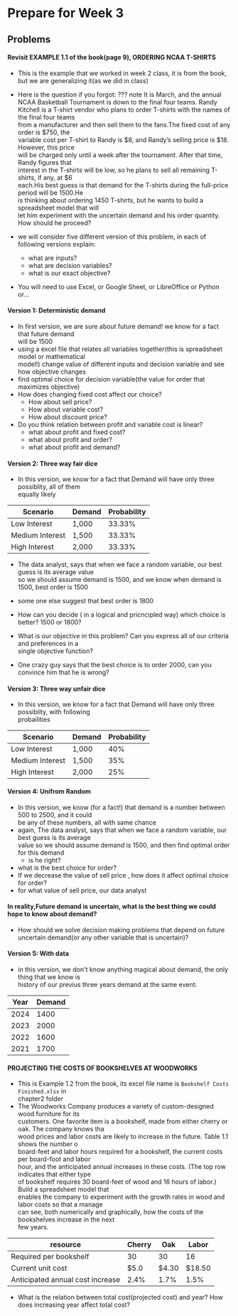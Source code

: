 # Prepare for Week 3


## Problems
#### Revisit  EXAMPLE  1.1 of the book(page 9), ORDERING NCAA T-SHIRTS 
- This is the example that we worked in week 2 class, it is from the book, but we are generalizing it(as we did in class)
- Here is the question if you forgot:
??? note 
    It is March, and the annual NCAA Basketball Tournament is down to the final four teams. Randy  
    Kitchell is a T-shirt vendor who plans to order T-shirts with the names of the final four teams  
    from a manufacturer and then sell them to the fans.The fixed cost of any order is $750, the  
    variable cost per T-shirt to Randy is $8, and Randy’s selling price is $18. However, this price  
    will be charged only until a week after the tournament. After that time, Randy figures that  
    interest in the T-shirts will be low, so he plans to sell all remaining T-shirts, if any, at $6  
    each.His best guess is that demand for the T-shirts during the full-price period will be 1500.He  
    is thinking about ordering 1450 T-shirts, but he wants to build a spreadsheet model that will  
    let him experiment with the uncertain demand and his order quantity. How should he proceed?

- we will consider five different version of this problem, in each of following versions explain:
    - what are inputs? 
    - what are decision variables?
    - what is our exact objective? 
- You will need to use Excel, or Google Sheet, or LibreOffice or Python or...

#### Version 1: Deterministic demand
- In first version, we are sure about future demand! we know for a fact that future demand  
will be 1500
- using a excel file that relates all variables together(this is spreadsheet model or mathematical  
model!) change value of different inputs and decision variable and see how objective changes
- find optimal choice for decision variable(the value for order that maximizes objective)
- How does changing fixed cost affect our choice?
    - How about sell price?
    - How about variable cost?
    - How about discount price?
- Do you think relation between profit and variable cost is linear?
    - what about profit and fixed cost?
    - what about profit and order?
    - what about profit and demand?

#### Version 2: Three way fair dice
- In this version, we know for a fact that Demand will have only three possiblity, all of them  
equally likely

|Scenario|Demand|Probability|
|---|---|---|
|Low Interest |1,000|33.33%|
|Medium Interest |1,500|33.33%|
|High Interest|2,000|33.33%|

- The data analyst, says that when we face a random variable, our best guess is its average value  
so we should assume demand is 1500, and we know when demand is 1500, best order is 1500

- some one else suggest that best order is 1800
- How can you decide ( in a logical and pricncipled way) which choice is better? 1500 or 1800?
- What is our objective in this problem? Can you express all of our criteria and preferences in a  
single objective function?
- One crazy guy says that the best choice is to order 2000, can you convince him that he is wrong?


#### Version 3: Three way unfair dice 
- In this version, we know for a fact that Demand will have only three possiblity, with following  
probailities

|Scenario|Demand|Probability|
|---|---|---|
|Low Interest |1,000|40%|
|Medium Interest |1,500|35%|
|High Interest|2,000|25%|

#### Version 4: Unifrom Random 
- In this version, we know (for a fact!) that demand is a number between 500 to 2500, and it could  
be any of these numbers, all with same chance
- again, The data analyst, says that when we face a random variable, our best guess is its average  
value so we should assume demand is 1500, and then find optimal order for this demand
    - is he right?
- what is the best choice for order?
- If we decrease the value of sell price , how does it affect optimal choice for order?
- for what value of sell price, our data analyst 


#### In reality,Future demand is uncertain, what is the best thing we could hope to know about demand?
- How should we solve decision making problems that depend on future uncertain demand(or any other variable that is uncertain)?
#### Version 5: With data
- in this version, we don't know anything magical about demand, the only thing that we know is  
history of our previus three years demand at the same event:


|Year|Demand|
|---|---|
|2024 |1400|
|2023 |2000|
|2022 |1600|
|2021 |1700|


#### PROJECTING THE COSTS OF BOOKSHELVES AT WOODWORKS  
- This is Example 1.2 from the book, its excel file name is `Bookshelf Costs Finished.xlsx` in  
chapter2 folder
- The Woodworks Company produces a variety of custom-designed wood furniture for its  
customers. One favorite item is a bookshelf, made from either cherry or oak. The company knows tha  
wood prices and labor costs are likely to increase in the future. Table 1.1 shows the number o  
board-feet and labor hours required for a bookshelf, the current costs per board-foot and labor  
hour, and the anticipated annual increases in these costs. (The top row indicates that either type  
of bookshelf requires 30 board-feet of wood and 16 hours of labor.) Build a spreadsheet model that  
enables the company to experiment with the growth rates in wood and labor costs so that a manage  
can see, both numerically and graphically, how the costs of the bookshelves increase in the next  
few years. 
 
 |resource |Cherry| Oak| Labor|
 |---|---|---|---|
 |Required per bookshelf| 30| 30| 16|
   Current unit cost| $5.0| $4.30| $18.50| 
  |Anticipated annual cost increase|  2.4%| 1.7%| 1.5%


- What is the relation between total cost(projected cost) and year? How does increasing year affect total cost?

